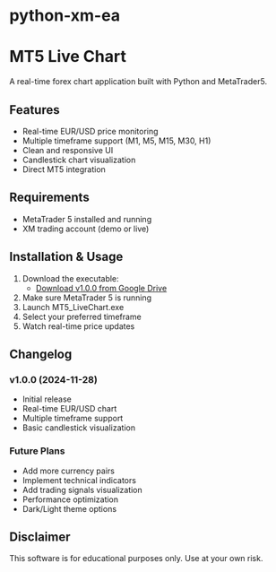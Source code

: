 # python-xm-ea
# MT5 Live Chart

A real-time forex chart application built with Python and MetaTrader5.

## Features
- Real-time EUR/USD price monitoring
- Multiple timeframe support (M1, M5, M15, M30, H1)
- Clean and responsive UI
- Candlestick chart visualization
- Direct MT5 integration

## Requirements
- MetaTrader 5 installed and running
- XM trading account (demo or live)

## Installation & Usage
1. Download the executable:
   - [Download v1.0.0 from Google Drive](https://drive.google.com/file/d/12N2FL8-CtMHnUJ9U9cZ2U1lv3n0KPQOV/view?usp=drive_link)
2. Make sure MetaTrader 5 is running
3. Launch MT5_LiveChart.exe
4. Select your preferred timeframe
5. Watch real-time price updates

## Changelog

### v1.0.0 (2024-11-28)
- Initial release
- Real-time EUR/USD chart
- Multiple timeframe support
- Basic candlestick visualization

### Future Plans
- Add more currency pairs
- Implement technical indicators
- Add trading signals visualization
- Performance optimization
- Dark/Light theme options

## Disclaimer
This software is for educational purposes only. Use at your own risk.
